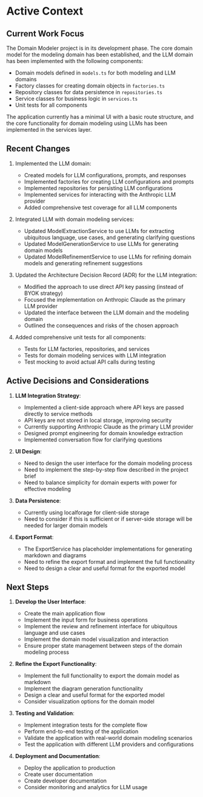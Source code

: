 # Active Context

## Current Work Focus

The Domain Modeler project is in its development phase. The core domain model for the modeling domain has been established, and the LLM domain has been implemented with the following components:

- Domain models defined in `models.ts` for both modeling and LLM domains
- Factory classes for creating domain objects in `factories.ts`
- Repository classes for data persistence in `repositories.ts`
- Service classes for business logic in `services.ts`
- Unit tests for all components

The application currently has a minimal UI with a basic route structure, and the core functionality for domain modeling using LLMs has been implemented in the services layer.

## Recent Changes

1. Implemented the LLM domain:
   - Created models for LLM configurations, prompts, and responses
   - Implemented factories for creating LLM configurations and prompts
   - Implemented repositories for persisting LLM configurations
   - Implemented services for interacting with the Anthropic LLM provider
   - Added comprehensive test coverage for all LLM components

2. Integrated LLM with domain modeling services:
   - Updated ModelExtractionService to use LLMs for extracting ubiquitous language, use cases, and generating clarifying questions
   - Updated ModelGenerationService to use LLMs for generating domain models
   - Updated ModelRefinementService to use LLMs for refining domain models and generating refinement suggestions

3. Updated the Architecture Decision Record (ADR) for the LLM integration:
   - Modified the approach to use direct API key passing (instead of BYOK strategy)
   - Focused the implementation on Anthropic Claude as the primary LLM provider
   - Updated the interface between the LLM domain and the modeling domain
   - Outlined the consequences and risks of the chosen approach

4. Added comprehensive unit tests for all components:
   - Tests for LLM factories, repositories, and services
   - Tests for domain modeling services with LLM integration
   - Test mocking to avoid actual API calls during testing

## Active Decisions and Considerations

1. **LLM Integration Strategy**:
   - Implemented a client-side approach where API keys are passed directly to service methods
   - API keys are not stored in local storage, improving security
   - Currently supporting Anthropic Claude as the primary LLM provider
   - Designed prompt engineering for domain knowledge extraction
   - Implemented conversation flow for clarifying questions

2. **UI Design**:
   - Need to design the user interface for the domain modeling process
   - Need to implement the step-by-step flow described in the project brief
   - Need to balance simplicity for domain experts with power for effective modeling

3. **Data Persistence**:
   - Currently using localforage for client-side storage
   - Need to consider if this is sufficient or if server-side storage will be needed for larger domain models

4. **Export Format**:
   - The ExportService has placeholder implementations for generating markdown and diagrams
   - Need to refine the export format and implement the full functionality
   - Need to design a clear and useful format for the exported model

## Next Steps

1. **Develop the User Interface**:
   - Create the main application flow
   - Implement the input form for business operations
   - Implement the review and refinement interface for ubiquitous language and use cases
   - Implement the domain model visualization and interaction
   - Ensure proper state management between steps of the domain modeling process

2. **Refine the Export Functionality**:
   - Implement the full functionality to export the domain model as markdown
   - Implement the diagram generation functionality
   - Design a clear and useful format for the exported model
   - Consider visualization options for the domain model

3. **Testing and Validation**:
   - Implement integration tests for the complete flow
   - Perform end-to-end testing of the application
   - Validate the application with real-world domain modeling scenarios
   - Test the application with different LLM providers and configurations

4. **Deployment and Documentation**:
   - Deploy the application to production
   - Create user documentation
   - Create developer documentation
   - Consider monitoring and analytics for LLM usage
